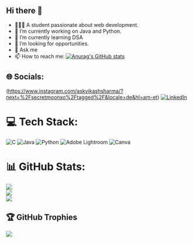 ## Hi there 👋

- 👨🏽‍💻 A student passionate about web development.
- 🔭 I’m currently working on Java and Python.
- 🌱 I’m currently learning DSA 
- 🤔 I’m looking for opportunities.
- 💬 Ask me 
- 📫 How to reach me:
[![Anurag's GitHub stats](https://github-readme-stats.vercel.app/api?username=anmol-005)](https://github.com/anmol-005/github-readme-stats)


## 🌐 Socials:
(https://www.instagram.com/askvikashsharma/?next=%2Fsecretmoonxo%2Ftagged%2F&locale=de&hl=am-et) [![LinkedIn](https://img.shields.io/badge/LinkedIn-%230077B5.svg?logo=linkedin&logoColor=white)](linkedin.com/in/anmolkansal2005/) 

# 💻 Tech Stack:
![C](https://img.shields.io/badge/c-%2300599C.svg?style=for-the-badge&logo=c&logoColor=white) ![Java](https://img.shields.io/badge/java-%23ED8B00.svg?style=for-the-badge&logo=openjdk&logoColor=white) ![Python](https://img.shields.io/badge/python-3670A0?style=for-the-badge&logo=python&logoColor=ffdd54) ![Adobe Lightroom](https://img.shields.io/badge/Adobe%20Lightroom-31A8FF.svg?style=for-the-badge&logo=Adobe%20Lightroom&logoColor=white) ![Canva](https://img.shields.io/badge/Canva-%2300C4CC.svg?style=for-the-badge&logo=Canva&logoColor=white)
# 📊 GitHub Stats:
![](https://github-readme-stats.vercel.app/api?username=askvs&theme=dark&hide_border=false&include_all_commits=true&count_private=true)<br/>
![](https://github-readme-streak-stats.herokuapp.com/?user=askvs&theme=dark&hide_border=false)<br/>
![](https://github-readme-stats.vercel.app/api/top-langs/?username=askvs&theme=dark&hide_border=false&include_all_commits=true&count_private=true&layout=compact)

## 🏆 GitHub Trophies
![](https://github-profile-trophy.vercel.app/?username=askvs&theme=radical&no-frame=false&no-bg=true&margin-w=4)
